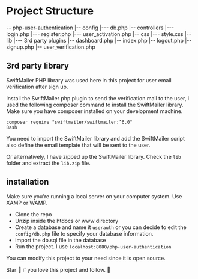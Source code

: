 
# Project Structure

\-- php-user-authentication
  |-- config
      |--- db.php
  |-- controllers
      |--- login.php
      |--- register.php
      |--- user_activation.php
  |-- css
      |--- style.css
  |-- lib
      |--- 3rd party plugins
  |-- dashboard.php
  |-- index.php
  |-- logout.php
  |-- signup.php
  |-- user_verification.php
 

## 3rd party library
SwiftMailer PHP library was used here in this project for user email verification after
sign up. 

Install the SwiftMailer php plugin to send the verification mail to the user, i used the following composer command to install the SwiftMailer library. Make sure you have composer installed on your development machine.

```
composer require "swiftmailer/swiftmailer:^6.0"
Bash
```

You need to import the SwiftMailer library and add the SwiftMailer script also define the email template that will be sent to the user.

Or alternatively, I have zipped up the SwiftMailer library. Check the `lib` folder and extract the `lib.zip` file.

## installation

Make sure you're running a local server on your computer system. Use XAMP or WAMP.

- Clone the repo
- Unzip inside the htdocs or www directory
- Create a database and name it `userauth` or you can decide to edit the `config/db.php` file to specify
your database information.
- import the db.sql file in the database
- Run the project. I use `localhost:8080/php-user-authentication`


You can modify this project to your need since it is open source.

Star 🌟 if you love this project and follow. 🚀